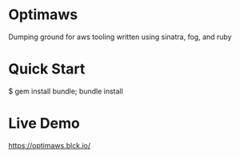 Optimaws
========

Dumping ground for aws tooling written using sinatra, fog, and ruby

Quick Start
===========

$ gem install bundle; bundle install

Live Demo
=========

https://optimaws.blck.io/
